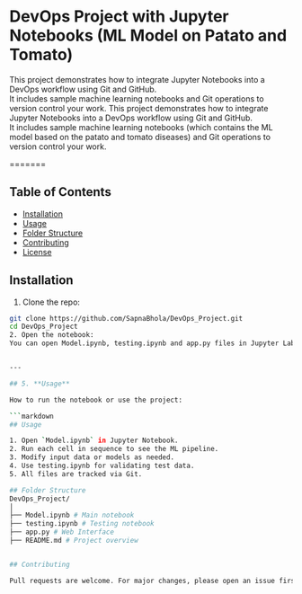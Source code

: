 
# DevOps Project with Jupyter Notebooks (ML Model on Patato and Tomato)
This project demonstrates how to integrate Jupyter Notebooks into a DevOps workflow using Git and GitHub.  
It includes sample machine learning notebooks and Git operations to version control your work.
This project demonstrates how to integrate Jupyter Notebooks into a DevOps workflow using Git and GitHub.  
It includes sample machine learning notebooks (which contains the ML model based on the patato and tomato diseases) and Git operations to version control your work.

=======
## Table of Contents
- [Installation](#installation)
- [Usage](#usage)
- [Folder Structure](#folder-structure)
- [Contributing](#contributing)
- [License](#license)

## Installation

1. Clone the repo:
```bash
git clone https://github.com/SapnaBhola/DevOps_Project.git
cd DevOps_Project
2. Open the notebook:
You can open Model.ipynb, testing.ipynb and app.py files in Jupyter Lab or Google Colab.


---

## 5. **Usage**

How to run the notebook or use the project:

```markdown
## Usage

1. Open `Model.ipynb` in Jupyter Notebook.
2. Run each cell in sequence to see the ML pipeline.
3. Modify input data or models as needed.
4. Use testing.ipynb for validating test data.
5. All files are tracked via Git.

## Folder Structure
DevOps_Project/
│
├── Model.ipynb # Main notebook
├── testing.ipynb # Testing notebook
├── app.py # Web Interface
├── README.md # Project overview


## Contributing

Pull requests are welcome. For major changes, please open an issue first to discuss what you'd like to change.



